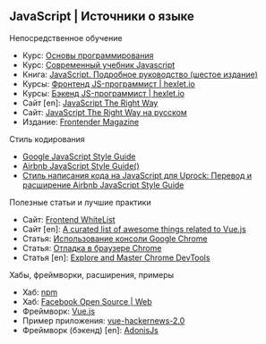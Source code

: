 JavaScript | Источники о языке
------------------------------
Непосредственное обучение  

* Курс: [Основы программирования](https://ru.hexlet.io/courses/programming-basics)
* Курс: [Современный учебник Javascript](http://learn.javascript.ru/)
* Книга: [JavaScript. Подробное руководство (шестое издание)](https://www.livelib.ru/book/1000607178-javascript-podrobnoe-rukovodstvo-devid-flenagan)
* Курсы: [Фронтенд JS-программист | hexlet.io](https://ru.hexlet.io/professions/frontend)
* Курсы: [Бэкенд JS-программист | hexlet.io](https://ru.hexlet.io/professions/backend)
* Сайт [en]: [JavaScript The Right Way](http://jstherightway.org/)
* Сайт: [JavaScript The Right Way на русском](http://jstherightway.org/ru-ru/)
* Издание: [Frontender Magazine](http://frontender.info/)

Стиль кодирования  

* [Google JavaScript Style Guide](https://google.github.io/styleguide/javascriptguide.xml)
* [Airbnb JavaScript Style Guide()](https://github.com/airbnb/javascript)
* [Стиль написания кода на JavaScript для Uprock: Перевод и расширение Airbnb JavaScript Style Guide](https://github.com/uprock/javascript)

Полезные статьи и лучшие практики  

* Сайт: [Frontend WhiteList](https://github.com/melnik909/frontend-whitelist)
* Сайт [en]: [A curated list of awesome things related to Vue.js](https://github.com/vuejs/awesome-vue)
* Статья: [Использование консоли Google Chrome](http://frontender.info/chrome-developer-tools/)
* Статья: [Отладка в браузере Chrome](https://learn.javascript.ru/debugging-chrome)
* Статья [en]: [Explore and Master Chrome DevTools](http://discover-devtools.codeschool.com/)

Хабы, фреймворки, расширения, примеры  

* Хаб: [npm](https://www.npmjs.com/)
* Хаб: [Facebook Open Source | Web](https://code.facebook.com/projects/web/)
* Фреймворк: [Vue.js](https://ru.vuejs.org/)
* Пример приложения: [vue-hackernews-2.0](https://github.com/vuejs/vue-hackernews-2.0)
* Фреймворк (бэкенд) [en]: [AdonisJs](http://www.adonisjs.com/)
